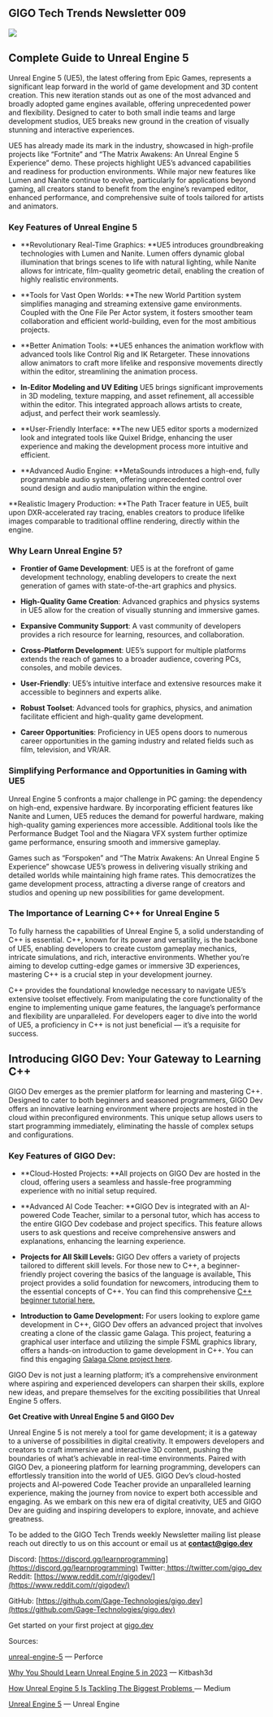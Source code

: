 
## GIGO Tech Trends Newsletter 009

![](https://cdn-images-1.medium.com/max/3052/1*CAz948ypFNhmHV-k1pxJag.png)

## Complete Guide to Unreal Engine 5

Unreal Engine 5 (UE5), the latest offering from Epic Games, represents a significant leap forward in the world of game development and 3D content creation. This new iteration stands out as one of the most advanced and broadly adopted game engines available, offering unprecedented power and flexibility. Designed to cater to both small indie teams and large development studios, UE5 breaks new ground in the creation of visually stunning and interactive experiences.

UE5 has already made its mark in the industry, showcased in high-profile projects like “Fortnite” and “The Matrix Awakens: An Unreal Engine 5 Experience” demo. These projects highlight UE5’s advanced capabilities and readiness for production environments. While major new features like Lumen and Nanite continue to evolve, particularly for applications beyond gaming, all creators stand to benefit from the engine’s revamped editor, enhanced performance, and comprehensive suite of tools tailored for artists and animators.

### Key Features of Unreal Engine 5

* **Revolutionary Real-Time Graphics: **UE5 introduces groundbreaking technologies with Lumen and Nanite. Lumen offers dynamic global illumination that brings scenes to life with natural lighting, while Nanite allows for intricate, film-quality geometric detail, enabling the creation of highly realistic environments.

* **Tools for Vast Open Worlds: **The new World Partition system simplifies managing and streaming extensive game environments. Coupled with the One File Per Actor system, it fosters smoother team collaboration and efficient world-building, even for the most ambitious projects.

* **Better Animation Tools: **UE5 enhances the animation workflow with advanced tools like Control Rig and IK Retargeter. These innovations allow animators to craft more lifelike and responsive movements directly within the editor, streamlining the animation process.

* **In-Editor Modeling and UV Editing** UE5 brings significant improvements in 3D modeling, texture mapping, and asset refinement, all accessible within the editor. This integrated approach allows artists to create, adjust, and perfect their work seamlessly.

* **User-Friendly Interface: **The new UE5 editor sports a modernized look and integrated tools like Quixel Bridge, enhancing the user experience and making the development process more intuitive and efficient.

* **Advanced Audio Engine: **MetaSounds introduces a high-end, fully programmable audio system, offering unprecedented control over sound design and audio manipulation within the engine.

**Realistic Imagery Production: **The Path Tracer feature in UE5, built upon DXR-accelerated ray tracing, enables creators to produce lifelike images comparable to traditional offline rendering, directly within the engine.

### Why Learn Unreal Engine 5?

* **Frontier of Game Development**: UE5 is at the forefront of game development technology, enabling developers to create the next generation of games with state-of-the-art graphics and physics.

* **High-Quality Game Creation**: Advanced graphics and physics systems in UE5 allow for the creation of visually stunning and immersive games.

* **Expansive Community Support**: A vast community of developers provides a rich resource for learning, resources, and collaboration.

* **Cross-Platform Development**: UE5’s support for multiple platforms extends the reach of games to a broader audience, covering PCs, consoles, and mobile devices.

* **User-Friendly**: UE5’s intuitive interface and extensive resources make it accessible to beginners and experts alike.

* **Robust Toolset**: Advanced tools for graphics, physics, and animation facilitate efficient and high-quality game development.

* **Career Opportunities**: Proficiency in UE5 opens doors to numerous career opportunities in the gaming industry and related fields such as film, television, and VR/AR.

### **Simplifying Performance and Opportunities in Gaming with UE5**

Unreal Engine 5 confronts a major challenge in PC gaming: the dependency on high-end, expensive hardware. By incorporating efficient features like Nanite and Lumen, UE5 reduces the demand for powerful hardware, making high-quality gaming experiences more accessible. Additional tools like the Performance Budget Tool and the Niagara VFX system further optimize game performance, ensuring smooth and immersive gameplay.

Games such as “Forspoken” and “The Matrix Awakens: An Unreal Engine 5 Experience” showcase UE5’s prowess in delivering visually striking and detailed worlds while maintaining high frame rates. This democratizes the game development process, attracting a diverse range of creators and studios and opening up new possibilities for game development.

### **The Importance of Learning C++ for Unreal Engine 5**

To fully harness the capabilities of Unreal Engine 5, a solid understanding of C++ is essential. C++, known for its power and versatility, is the backbone of UE5, enabling developers to create custom gameplay mechanics, intricate simulations, and rich, interactive environments. Whether you’re aiming to develop cutting-edge games or immersive 3D experiences, mastering C++ is a crucial step in your development journey.

C++ provides the foundational knowledge necessary to navigate UE5’s extensive toolset effectively. From manipulating the core functionality of the engine to implementing unique game features, the language’s performance and flexibility are unparalleled. For developers eager to dive into the world of UE5, a proficiency in C++ is not just beneficial — it’s a requisite for success.

## **Introducing GIGO Dev: Your Gateway to Learning C++**

GIGO Dev emerges as the premier platform for learning and mastering C++. Designed to cater to both beginners and seasoned programmers, GIGO Dev offers an innovative learning environment where projects are hosted in the cloud within preconfigured environments. This unique setup allows users to start programming immediately, eliminating the hassle of complex setups and configurations.

### **Key Features of GIGO Dev:**

* **Cloud-Hosted Projects: **All projects on GIGO Dev are hosted in the cloud, offering users a seamless and hassle-free programming experience with no initial setup required.

* **Advanced AI Code Teacher: **GIGO Dev is integrated with an AI-powered Code Teacher, similar to a personal tutor, which has access to the entire GIGO Dev codebase and project specifics. This feature allows users to ask questions and receive comprehensive answers and explanations, enhancing the learning experience.

* **Projects for All Skill Levels:** GIGO Dev offers a variety of projects tailored to different skill levels. For those new to C++, a beginner-friendly project covering the basics of the language is available[.](https://www.gigo.dev/challenge/1688914007987060736) This project provides a solid foundation for newcomers, introducing them to the essential concepts of C++. You can find this comprehensive [C++ beginner tutorial here.](https://www.gigo.dev/challenge/1688914007987060736)

* **Introduction to Game Development:** For users looking to explore game development in C++, GIGO Dev offers an advanced project that involves creating a clone of the classic game Galaga. This project, featuring a graphical user interface and utilizing the simple FSML graphics library, offers a hands-on introduction to game development in C++. You can find this engaging [Galaga Clone project here](https://www.gigo.dev/challenge/1714796878270300160).

GIGO Dev is not just a learning platform; it’s a comprehensive environment where aspiring and experienced developers can sharpen their skills, explore new ideas, and prepare themselves for the exciting possibilities that Unreal Engine 5 offers.

**Get Creative with Unreal Engine 5 and GIGO Dev**

Unreal Engine 5 is not merely a tool for game development; it is a gateway to a universe of possibilities in digital creativity. It empowers developers and creators to craft immersive and interactive 3D content, pushing the boundaries of what’s achievable in real-time environments. Paired with GIGO Dev, a pioneering platform for learning programming, developers can effortlessly transition into the world of UE5. GIGO Dev’s cloud-hosted projects and AI-powered Code Teacher provide an unparalleled learning experience, making the journey from novice to expert both accessible and engaging. As we embark on this new era of digital creativity, UE5 and GIGO Dev are guiding and inspiring developers to explore, innovate, and achieve greatness.

To be added to the GIGO Tech Trends weekly Newsletter mailing list please reach out directly to us on this account or email us at **contact@gigo.dev**

Discord: [https://discord.gg/learnprogramming](https://discord.gg/learnprogramming)
Twitter:[ https://twitter.com/gigo_dev
](https://twitter.com/gigo_dev)Reddit: [https://www.reddit.com/r/gigodev/](https://www.reddit.com/r/gigodev/)

GitHub: [https://github.com/Gage-Technologies/gigo.dev](https://github.com/Gage-Technologies/gigo.dev)

Get started on your first project at [gigo.dev](http://gigo.dev)

Sources:

[unreal-engine-5](https://www.perforce.com/blog/vcs/unreal-engine-5) — Perforce

[Why You Should Learn Unreal Engine 5 in 2023](https://kitbash3d.com/a/blog/why-you-should-learn-unreal-engine-5-in-2023) — Kitbash3d

[How Unreal Engine 5 Is Tackling The Biggest Problems](https://medium.com/@carol.reed.597/how-unreal-engine-5-is-tackling-the-biggest-problem-in-pc-gaming-c406ea1ae6f7)[ ](https://www.tencent.com/en-us/business/artificial-intelligence.html)— Medium

[Unreal Engine 5](https://www.unrealengine.com/en-US/unreal-engine-5) — Unreal Engine
